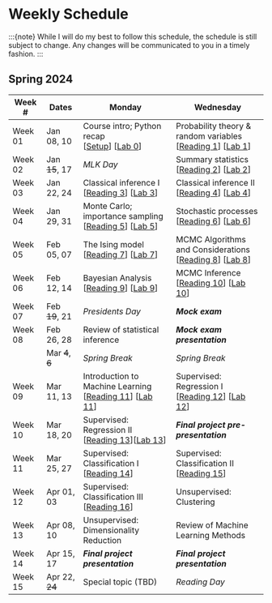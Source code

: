 # Weekly Schedule

:::{note}
While I will do my best to follow this schedule, the schedule is still subject to change.
Any changes will be communicated to you in a timely fashion.
:::

## Spring 2024

| Week # | Dates | Monday | Wednesday |
|--------|-------|--------|-----------|
| Week 01 | Jan 08, 10 | Course intro; Python recap<br>[[Setup](setup)] [[Lab 0](labs/00)] | Probability theory & random variables<br>[[Reading 1](readings/01)] [[Lab 1](labs/01)] |
| Week 02 | Jan ~~15~~, 17 | *MLK Day* | Summary statistics<br>[[Reading 2](readings/02)] [[Lab 2](labs/02)] |
| Week 03 | Jan 22, 24 | Classical inference I<br>[[Reading 3](readings/03)] [[Lab 3](labs/03)] | Classical inference II<br>[[Reading 4](readings/04)] [[Lab 4](labs/04)] |
| Week 04 | Jan 29, 31 | Monte Carlo; importance sampling<br>[[Reading 5](readings/05)] [[Lab 5](labs/05)] | Stochastic processes<br>[[Reading 6](readings/06)] [[Lab 6](labs/06)] |
| Week 05 | Feb 05, 07 | The Ising model<br>[[Reading 7](readings/07)] [[Lab 7](labs/07)] | MCMC Algorithms and Considerations<br>[[Reading 8](readings/08)] [[Lab 8](labs/08)] |
| Week 06 | Feb 12, 14 | Bayesian Analysis<br>[[Reading 9](readings/09)] [[Lab 9](labs/09)] | MCMC Inference<br>[[Reading 10](readings/10)] [[Lab 10](labs/10)] |
| Week 07 | Feb ~~19~~, 21 | *Presidents Day* | ***Mock exam*** |
| Week 08 | Feb 26, 28 | Review of statistical inference | ***Mock exam presentation*** |
|         | Mar ~~4~~, ~~6~~ | *Spring Break* | *Spring Break* |
| Week 09 | Mar 11, 13 | Introduction to Machine Learning<br>[[Reading 11](readings/11)] [[Lab 11](labs/11)] | Supervised: Regression I<br>[[Reading 12](readings/12)] [[Lab 12](labs/12)] |
| Week 10 | Mar 18, 20 | Supervised: Regression II<br>[[Reading 13](readings/13)][[Lab 13](labs/13)] | ***Final project pre-presentation*** |
| Week 11 | Mar 25, 27 | Supervised: Classification I<br>[[Reading 14](readings/14)] | Supervised: Classification II<br>[[Reading 15](readings/15)] |
| Week 12 | Apr 01, 03 | Supervised: Classification III<br>[[Reading 16](readings/16)] | Unsupervised: Clustering |
| Week 13 | Apr 08, 10 | Unsupervised: Dimensionality Reduction | Review of Machine Learning Methods |
| Week 14 | Apr 15, 17 | ***Final project presentation*** | ***Final project presentation*** |
| Week 15 | Apr 22, ~~24~~ | Special topic (TBD) | *Reading Day* |
